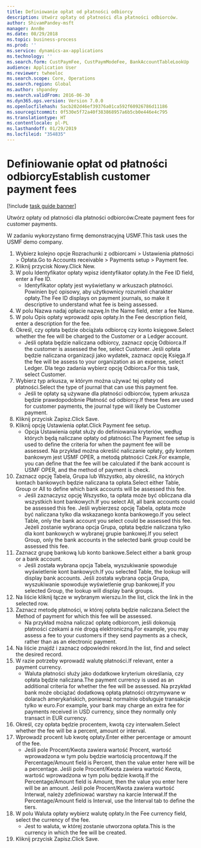 ```yaml
---
title: Definiowanie opłat od płatności odbiorcy
description: Utwórz opłaty od płatności dla płatności odbiorców.
author: ShivamPandey-msft
manager: AnnBe
ms.date: 08/29/2018
ms.topic: business-process
ms.prod: ''
ms.service: dynamics-ax-applications
ms.technology: ''
ms.search.form: CustPaymFee, CustPaymModeFee, BankAccountTableLookUp
audience: Application User
ms.reviewer: twheeloc
ms.search.scope: Core, Operations
ms.search.region: Global
ms.author: shpandey
ms.search.validFrom: 2016-06-30
ms.dyn365.ops.version: Version 7.0.0
ms.openlocfilehash: 5acb202d46ef39376a01ca592f60926786d11186
ms.sourcegitcommit: 0f530e5f72a40f383868957a6b5cb0e446e4c795
ms.translationtype: HT
ms.contentlocale: pl-PL
ms.lasthandoff: 01/29/2019
ms.locfileid: "354835"
---
```

# <a name="establish-customer-payment-fees"></a><span data-ttu-id="753e9-103">Definiowanie opłat od płatności odbiorcy</span><span class="sxs-lookup"><span data-stu-id="753e9-103">Establish customer payment fees</span></span>

[!include [task guide banner](../../includes/task-guide-banner.md)]

<span data-ttu-id="753e9-104">Utwórz opłaty od płatności dla płatności odbiorców.</span><span class="sxs-lookup"><span data-stu-id="753e9-104">Create payment fees for customer payments.</span></span>

<span data-ttu-id="753e9-105">W zadaniu wykorzystano firmę demonstracyjną USMF.</span><span class="sxs-lookup"><span data-stu-id="753e9-105">This task uses the USMF demo company.</span></span>

1. <span data-ttu-id="753e9-106">Wybierz kolejno opcje Rozrachunki z odbiorcami > Ustawienia płatności > Opłata.</span><span class="sxs-lookup"><span data-stu-id="753e9-106">Go to Accounts receivable > Payments setup > Payment fee.</span></span>
2. <span data-ttu-id="753e9-107">Kliknij przycisk Nowy.</span><span class="sxs-lookup"><span data-stu-id="753e9-107">Click New.</span></span>
3. <span data-ttu-id="753e9-108">W polu Identyfikator opłaty wpisz identyfikator opłaty.</span><span class="sxs-lookup"><span data-stu-id="753e9-108">In the Fee ID field, enter a Fee ID.</span></span>
    * <span data-ttu-id="753e9-109">Identyfikator opłaty jest wyświetlany w arkuszach płatności. Powinien być opisowy, aby użytkownicy rozumieli charakter opłaty.</span><span class="sxs-lookup"><span data-stu-id="753e9-109">The Fee ID displays on payment journals, so make it descriptive to understand what fee is being assessed.</span></span>  
4. <span data-ttu-id="753e9-110">W polu Nazwa nadaj opłacie nazwę.</span><span class="sxs-lookup"><span data-stu-id="753e9-110">In the Name field, enter a fee Name.</span></span>
5. <span data-ttu-id="753e9-111">W polu Opis opłaty wprowadź opis opłaty.</span><span class="sxs-lookup"><span data-stu-id="753e9-111">In the Fee description field, enter a description for the fee.</span></span>
6. <span data-ttu-id="753e9-112">Określ, czy opłata będzie obciążała odbiorcę czy konto księgowe.</span><span class="sxs-lookup"><span data-stu-id="753e9-112">Select whether the fee will be charged to the Customer or a Ledger account.</span></span>
    * <span data-ttu-id="753e9-113">Jeśli opłata będzie naliczana odbiorcy, zaznacz opcję Odbiorca.</span><span class="sxs-lookup"><span data-stu-id="753e9-113">If the customer is assessed the fee, select Customer.</span></span> <span data-ttu-id="753e9-114">Jeśli opłata będzie naliczana organizacji jako wydatek, zaznacz opcję Księga.</span><span class="sxs-lookup"><span data-stu-id="753e9-114">If the fee will be assess to your organization as an expense, select Ledger.</span></span> <span data-ttu-id="753e9-115">Dla tego zadania wybierz opcję Odbiorca.</span><span class="sxs-lookup"><span data-stu-id="753e9-115">For this task, select Customer.</span></span>  
7. <span data-ttu-id="753e9-116">Wybierz typ arkusza, w którym można używać tej opłaty od płatności.</span><span class="sxs-lookup"><span data-stu-id="753e9-116">Select the type of  journal that can use this payment fee.</span></span>
    * <span data-ttu-id="753e9-117">Jeśli te opłaty są używane dla płatności odbiorców, typem arkusza będzie prawdopodobnie Płatność od odbiorcy.</span><span class="sxs-lookup"><span data-stu-id="753e9-117">If these fees are used for customer payments, the journal type will likely be Customer payment.</span></span>  
8. <span data-ttu-id="753e9-118">Kliknij przycisk Zapisz.</span><span class="sxs-lookup"><span data-stu-id="753e9-118">Click Save.</span></span>
9. <span data-ttu-id="753e9-119">Kliknij opcję Ustawienia opłat.</span><span class="sxs-lookup"><span data-stu-id="753e9-119">Click Payment fee setup.</span></span>
    * <span data-ttu-id="753e9-120">Opcja Ustawienia opłat służy do definiowania kryteriów, według których będą naliczane opłaty od płatności.</span><span class="sxs-lookup"><span data-stu-id="753e9-120">The Payment fee setup is used to define the criteria for when the payment fee will be assessed.</span></span>  <span data-ttu-id="753e9-121">Na przykład można określić naliczanie opłaty, gdy kontem bankowym jest USMF OPER, a metodą płatności Czek.</span><span class="sxs-lookup"><span data-stu-id="753e9-121">For example, you can define that the fee will be calculated if the bank account is USMF OPER, and the method of payment is check.</span></span>  
10. <span data-ttu-id="753e9-122">Zaznacz opcję Tabela, Grupa lub Wszystko, aby określić, na których kontach bankowych będzie naliczana ta opłata.</span><span class="sxs-lookup"><span data-stu-id="753e9-122">Select either Table, Group or All to define which bank accounts will be assessed this fee.</span></span>
    * <span data-ttu-id="753e9-123">Jeśli zaznaczysz opcję Wszystko, ta opłata może być obliczana dla wszystkich kont bankowych.</span><span class="sxs-lookup"><span data-stu-id="753e9-123">If you select All, all bank accounts could be assessed this fee.</span></span>  <span data-ttu-id="753e9-124">Jeśli wybierzesz opcję Tabela, opłata może być naliczana tylko dla wskazanego konta bankowego.</span><span class="sxs-lookup"><span data-stu-id="753e9-124">If you select Table, only the bank account you select could be assessed this fee.</span></span> <span data-ttu-id="753e9-125">Jeżeli zostanie wybrana opcja Grupa, opłata będzie naliczana tylko dla kont bankowych w wybranej grupie bankowej.</span><span class="sxs-lookup"><span data-stu-id="753e9-125">If you select Group, only the bank accounts in the selected bank group could be assessed this fee.</span></span>  
11. <span data-ttu-id="753e9-126">Zaznacz grupę bankową lub konto bankowe.</span><span class="sxs-lookup"><span data-stu-id="753e9-126">Select either a bank group or a bank account.</span></span>
    * <span data-ttu-id="753e9-127">Jeśli została wybrana opcja Tabela, wyszukiwanie spowoduje wyświetlenie kont bankowych.</span><span class="sxs-lookup"><span data-stu-id="753e9-127">If you selected Table, the lookup will display bank accounts.</span></span> <span data-ttu-id="753e9-128">Jeśli została wybrana opcja Grupa, wyszukiwanie spowoduje wyświetlenie grup bankowej.</span><span class="sxs-lookup"><span data-stu-id="753e9-128">If you selected Group, the lookup will display bank groups.</span></span>  
12. <span data-ttu-id="753e9-129">Na liście kliknij łącze w wybranym wierszu.</span><span class="sxs-lookup"><span data-stu-id="753e9-129">In the list, click the link in the selected row.</span></span>
13. <span data-ttu-id="753e9-130">Zaznacz metodę płatności, w której opłata będzie naliczana.</span><span class="sxs-lookup"><span data-stu-id="753e9-130">Select the Method of payment for which this fee will be assessed.</span></span>
    * <span data-ttu-id="753e9-131">Na przykład można naliczać opłatę odbiorcom, jeśli dokonują płatności czekami a nie drogą elektroniczną.</span><span class="sxs-lookup"><span data-stu-id="753e9-131">For example, you may assess a fee to your customers if they send payments as a check, rather than as an electronic payment.</span></span>  
14. <span data-ttu-id="753e9-132">Na liście znajdź i zaznacz odpowiedni rekord.</span><span class="sxs-lookup"><span data-stu-id="753e9-132">In the list, find and select the desired record.</span></span>
15. <span data-ttu-id="753e9-133">W razie potrzeby wprowadź walutę płatności.</span><span class="sxs-lookup"><span data-stu-id="753e9-133">If relevant, enter a payment currency.</span></span>
    * <span data-ttu-id="753e9-134">Waluta płatności służy jako dodatkowe kryterium określania, czy opłata będzie naliczana.</span><span class="sxs-lookup"><span data-stu-id="753e9-134">The payment currency is used as an additional criteria for whether the fee will be assessed.</span></span>  <span data-ttu-id="753e9-135">Na przykład bank może obciążać dodatkową opłatą płatności otrzymywane w dolarach amerykańskich, ponieważ normalnie obsługuje transakcje tylko w euro.</span><span class="sxs-lookup"><span data-stu-id="753e9-135">For example, your bank may charge an extra fee for payments received in USD currency, since they normally only transact in EUR currency.</span></span>  
16. <span data-ttu-id="753e9-136">Określ, czy opłata będzie procentem, kwotą czy interwałem.</span><span class="sxs-lookup"><span data-stu-id="753e9-136">Select whether the fee will be a percent, amount or interval.</span></span>
17. <span data-ttu-id="753e9-137">Wprowadź procent lub kwotę opłaty.</span><span class="sxs-lookup"><span data-stu-id="753e9-137">Enter either percentage or amount of the fee.</span></span>
    * <span data-ttu-id="753e9-138">Jeśli pole Procent/Kwota zawiera wartość Procent, wartość wprowadzona w tym polu będzie wartością procentową.</span><span class="sxs-lookup"><span data-stu-id="753e9-138">If the Percentage/Amount field is Percent, then the value enter here will be a percentage.</span></span> <span data-ttu-id="753e9-139">Jeśli pole Procent/Kwota zawiera wartość Kwota, wartość wprowadzona w tym polu będzie kwotą.</span><span class="sxs-lookup"><span data-stu-id="753e9-139">If the Percentage/Amount field is Amount, then the value you enter here will be an amount.</span></span> <span data-ttu-id="753e9-140">Jeśli pole Procent/Kwota zawiera wartość Interwał, należy zdefiniować warstwy na karcie Interwał.</span><span class="sxs-lookup"><span data-stu-id="753e9-140">If the Percentage/Amount field is Interval, use the Interval tab to define the tiers.</span></span>  
18. <span data-ttu-id="753e9-141">W polu Waluta opłaty wybierz walutę opłaty.</span><span class="sxs-lookup"><span data-stu-id="753e9-141">In the Fee currency field, select the currency of the fee.</span></span>
    * <span data-ttu-id="753e9-142">Jest to waluta, w której zostanie utworzona opłata.</span><span class="sxs-lookup"><span data-stu-id="753e9-142">This is the currency in which the fee will be created.</span></span>  
19. <span data-ttu-id="753e9-143">Kliknij przycisk Zapisz.</span><span class="sxs-lookup"><span data-stu-id="753e9-143">Click Save.</span></span>

